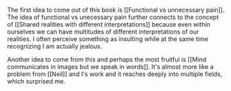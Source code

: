 The first idea to come out of this book is [[Functional vs unnecessary pain]]. The idea of functional vs unecessary pain further connects to the concept of [[Shared realities with different interpretations]] because even within ourselves we can have multitudes of different interpretations of our realities. I often perceive something as insulting while at the same time recognizing I am actually jealous. 

Another idea to come from this and perhaps the most fruitful is [[Mind communicates in images but we speak in words]]. It's almost more like a problem from [[Neil]] and I's work and it reaches deeply into multiple fields, which surprised me. 